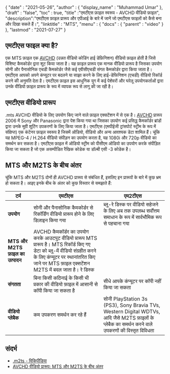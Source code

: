 {
  "date" : "2021-05-26",
  "author" : {
    "display_name" : "Muhammad Umar"
},
  "draft" : "false",
  "toc" : true,
  "title" :"एमटीएस फ़ाइल स्वरूप - AVCHD वीडियो फ़ाइल",
  "description":"एमटीएस फ़ाइल प्रारूप और एपीआई के बारे में जानें जो एमटीएस फाइलों को कैसे बना और दिखा सकते हैं।",
  "linktitle" : "MTS",
  "menu" : {
    "docs" : {
      "parent" : "video"
}
},
  "lastmod" : "2021-07-27"
}

## एमटीएस फाइल क्या है?

एक MTS फ़ाइल एक [AVCHD](/hi/video/avchd/) (उन्नत वीडियो कोडिंग हाई डेफ़िनिशन) वीडियो फ़ाइल होती है जिसे विशिष्ट कैमकोर्डर द्वारा शूट किया जाता है। यह फ़ाइल प्रारूप एक मानक वीडियो प्रारूप है जिसका उपयोग सोनी और पैनासोनिक एचडी कैमकोर्डर जैसे कई एवीसीएचडी संगत कैमकोर्डर द्वारा किया जाता है। एमटीएस आपको अपने कंप्यूटर पर बदलने या साझा करने के लिए हाई-डेफिनिशन (एचडी) वीडियो रिकॉर्ड करने की अनुमति देता है।
एमटीएस फ़ाइल इस आधुनिक युग में कई पेशेवरों और घरेलू उपयोगकर्ताओं द्वारा उनके वीडियो फ़ाइल प्रारूप के रूप में व्यापक रूप से लागू की जा रही है।

## एमटीएस वीडियो प्रारूप

.mts AVCHD वीडियो के लिए उपयोग किए जाने वाले फ़ाइल एक्सटेंशन में से एक है। [AVCHD](/hi/video/avchd/) प्रारूप 2006 में Sony और Panasonic द्वारा पेश किया गया था जिसका उपयोग कई प्रसिद्ध कैमकॉर्डर ब्रांडों द्वारा उनके मूवी शूटिंग उपकरणों के लिए किया जाता है। एमटीएस (एमपीईजी ट्रांसपोर्ट स्ट्रीम के रूप में संक्षिप्त) एक कंटेनर फ़ाइल स्वरूप है जिसमें ऑडियो, वीडियो और अन्य आवश्यक डेटा शामिल हैं। चूंकि यह MPEG-4 / H.264 वीडियो संपीड़न का उपयोग करता है, यह 1080i और 720p वीडियो का समर्थन कर सकता है। एमटीएस फ़ाइल में ऑडियो स्ट्रीम को पीसीएम ऑडियो का उपयोग करके संपीड़ित किया जा सकता है जो एक असम्पीडित रैखिक कोडेक या डॉल्बी एसी -3 कोडेक है।

## MTS और M2TS के बीच अंतर

चूंकि MTS और M2TS दोनों ही AVCHD प्रारूप से संबंधित हैं, इसलिए इन प्रारूपों के बारे में कुछ भ्रम हो सकता है। आइए इनके बीच के अंतर को कुछ विस्तार से समझाते हैं:

|टर्म|एमटीएस|एम2टीएस|
---|---|---|
|**उपयोग**|सोनी और पैनासोनिक कैमकोर्डर से रिकॉर्डिंग वीडियो प्रारूप होने के लिए डिज़ाइन किया गया|ब्लू-रे डिस्क पर वीडियो सहेजने के लिए अब तक उपलब्ध सर्वोत्तम समाधान के रूप में सार्वभौमिक रूप से पहचाना गया|
|**MTS और M2TS फ़ाइल का उत्पादन**|AVCHD कैमकॉर्डर का उपयोग करके आउटपुट वीडियो प्रारूप MTS प्रारूप है। MTS रिकॉर्ड किए गए डेटा को ब्लू-में वीडियो संग्रहीत करने के लिए कंप्यूटर पर स्थानांतरित किए जाने पर MTS फ़ाइल एक्सटेंशन M2TS में बदल जाता है। रे डिस्क|
|**संगतता**| बिना किसी कठिनाई के किसी भी प्रकार की वीडियो फ़ाइल में आसानी से कॉपी किया जा सकता है|सीधे आपके कंप्यूटर पर कॉपी नहीं किया जा सकता|
|**वीडियो प्लेबैक**| कम उपकरण समर्थन कर रहे हैं | सोनी PlayStation 3s (PS3), Sony Bravia TVs, Western Digital WDTVs, आदि जैसे M2TS फ़ाइलों के प्लेबैक का समर्थन करने वाले उपकरणों की विस्तृत विविधता |

## संदर्भ ##

- [.m2ts - विकिपीडिया](https://en.wikipedia.org/wiki/.m2ts)
- [AVCHD वीडियो प्रारूप: MTS और M2TS के बीच अंतर](https://www.videosolo.com/tutorials/mts-vs-m2ts.html)

